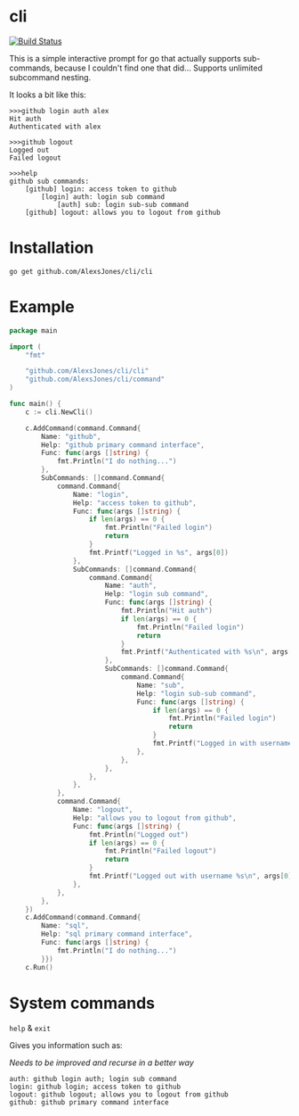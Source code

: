 # cli

[![Build Status](https://travis-ci.org/AlexsJones/cli.svg?branch=master)](https://travis-ci.org/AlexsJones/cli)

This is a simple interactive prompt for go that actually supports sub-commands, because I couldn't find one that did...
Supports unlimited subcommand nesting.

It looks a bit like this:
```
>>>github login auth alex
Hit auth
Authenticated with alex

>>>github logout
Logged out
Failed logout

>>>help
github sub commands:
	[github] login: access token to github
		[login] auth: login sub command
			[auth] sub: login sub-sub command
	[github] logout: allows you to logout from github
```


# Installation

```
go get github.com/AlexsJones/cli/cli
```

# Example

```go
package main

import (
	"fmt"

	"github.com/AlexsJones/cli/cli"
	"github.com/AlexsJones/cli/command"
)

func main() {
	c := cli.NewCli()

	c.AddCommand(command.Command{
		Name: "github",
		Help: "github primary command interface",
		Func: func(args []string) {
			fmt.Println("I do nothing...")
		},
		SubCommands: []command.Command{
			command.Command{
				Name: "login",
				Help: "access token to github",
				Func: func(args []string) {
					if len(args) == 0 {
						fmt.Println("Failed login")
						return
					}
					fmt.Printf("Logged in %s", args[0])
				},
				SubCommands: []command.Command{
					command.Command{
						Name: "auth",
						Help: "login sub command",
						Func: func(args []string) {
							fmt.Println("Hit auth")
							if len(args) == 0 {
								fmt.Println("Failed login")
								return
							}
							fmt.Printf("Authenticated with %s\n", args[0])
						},
						SubCommands: []command.Command{
							command.Command{
								Name: "sub",
								Help: "login sub-sub command",
								Func: func(args []string) {
									if len(args) == 0 {
										fmt.Println("Failed login")
										return
									}
									fmt.Printf("Logged in with username %s\n", args[0])
								},
							},
						},
					},
				},
			},
			command.Command{
				Name: "logout",
				Help: "allows you to logout from github",
				Func: func(args []string) {
					fmt.Println("Logged out")
					if len(args) == 0 {
						fmt.Println("Failed logout")
						return
					}
					fmt.Printf("Logged out with username %s\n", args[0])
				},
			},
		},
	})
	c.AddCommand(command.Command{
		Name: "sql",
		Help: "sql primary command interface",
		Func: func(args []string) {
			fmt.Println("I do nothing...")
		}})
	c.Run()
```

# System commands

`help` & `exit`

Gives you information such as:

*Needs to be improved and recurse in a better way*

```
auth: github login auth; login sub command
login: github login; access token to github
logout: github logout; allows you to logout from github
github: github primary command interface

```
